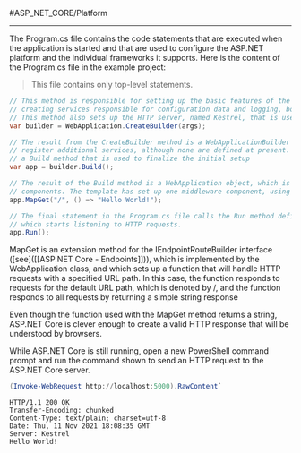 #ASP_NET_CORE/Platform 

---

The Program.cs file contains the code statements that are executed when the application is started and that
are used to configure the ASP.NET platform and the individual frameworks it supports. Here is the content of
the Program.cs file in the example project:

> This file contains only top-level statements. 

```cs
// This method is responsible for setting up the basic features of the ASP.NET Core platform, including
// creating services responsible for configuration data and logging, both of which are described in Chapter 15.
// This method also sets up the HTTP server, named Kestrel, that is used to receive HTTP requests.
var builder = WebApplication.CreateBuilder(args);

// The result from the CreateBuilder method is a WebApplicationBuilder object, which is used to
// register additional services, although none are defined at present. The WebApplicationBuilder class defines
// a Build method that is used to finalize the initial setup
var app = builder.Build();

// The result of the Build method is a WebApplication object, which is used to set up middleware
// components. The template has set up one middleware component, using the MapGet extension method
app.MapGet("/", () => "Hello World!");

// The final statement in the Program.cs file calls the Run method defined by the WebApplication class,
// which starts listening to HTTP requests.
app.Run();
```

MapGet is an extension method for the IEndpointRouteBuilder interface ([see]([[ASP.NET Core - Endpoints]])), which is implemented by the
WebApplication class, and which sets up a function that will handle HTTP requests with a specified URL
path.  In this case, the function responds to requests for the default URL path, which is denoted by /, and the
function responds to all requests by returning a simple string response

Even though the function used with the MapGet method returns a string, ASP.NET Core is clever enough
to create a valid HTTP response that will be understood by browsers. 

While ASP.NET Core is still running, open a new PowerShell command prompt and run the command shown 
to send an HTTP request to the ASP.NET Core server.

```ps1
(Invoke-WebRequest http://localhost:5000).RawContent`
```

```text
HTTP/1.1 200 OK
Transfer-Encoding: chunked
Content-Type: text/plain; charset=utf-8
Date: Thu, 11 Nov 2021 18:08:35 GMT
Server: Kestrel
Hello World!
```